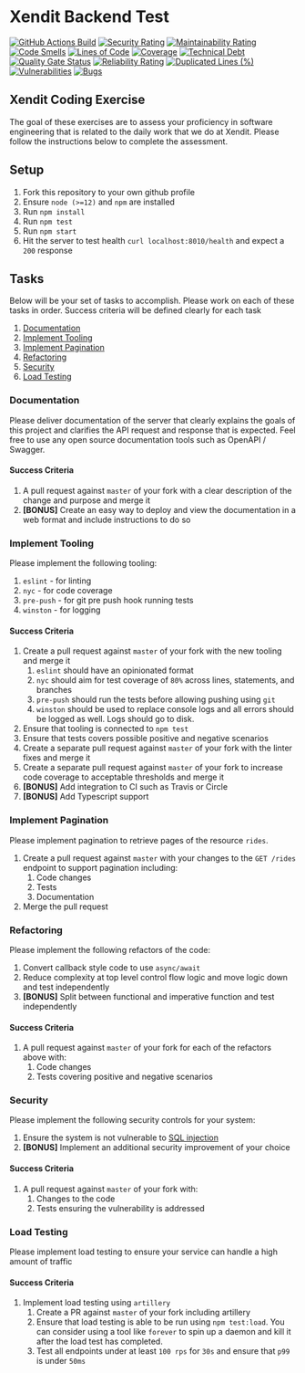 # Xendit Backend Test

[![GitHub Actions Build](https://github.com/rafiandria23/xendit-backend-test/actions/workflows/ci.yaml/badge.svg)](https://github.com/rafiandria23/xendit-backend-test/actions/workflows/ci.yaml)
[![Security Rating](https://sonarcloud.io/api/project_badges/measure?project=rafiandria23_xendit-backend-test&metric=security_rating)](https://sonarcloud.io/summary/new_code?id=rafiandria23_xendit-backend-test)
[![Maintainability Rating](https://sonarcloud.io/api/project_badges/measure?project=rafiandria23_xendit-backend-test&metric=sqale_rating)](https://sonarcloud.io/summary/new_code?id=rafiandria23_xendit-backend-test)
[![Code Smells](https://sonarcloud.io/api/project_badges/measure?project=rafiandria23_xendit-backend-test&metric=code_smells)](https://sonarcloud.io/summary/new_code?id=rafiandria23_xendit-backend-test)
[![Lines of Code](https://sonarcloud.io/api/project_badges/measure?project=rafiandria23_xendit-backend-test&metric=ncloc)](https://sonarcloud.io/summary/new_code?id=rafiandria23_xendit-backend-test)
[![Coverage](https://sonarcloud.io/api/project_badges/measure?project=rafiandria23_xendit-backend-test&metric=coverage)](https://sonarcloud.io/summary/new_code?id=rafiandria23_xendit-backend-test)
[![Technical Debt](https://sonarcloud.io/api/project_badges/measure?project=rafiandria23_xendit-backend-test&metric=sqale_index)](https://sonarcloud.io/summary/new_code?id=rafiandria23_xendit-backend-test)
[![Quality Gate Status](https://sonarcloud.io/api/project_badges/measure?project=rafiandria23_xendit-backend-test&metric=alert_status)](https://sonarcloud.io/summary/new_code?id=rafiandria23_xendit-backend-test)
[![Reliability Rating](https://sonarcloud.io/api/project_badges/measure?project=rafiandria23_xendit-backend-test&metric=reliability_rating)](https://sonarcloud.io/summary/new_code?id=rafiandria23_xendit-backend-test)
[![Duplicated Lines (%)](https://sonarcloud.io/api/project_badges/measure?project=rafiandria23_xendit-backend-test&metric=duplicated_lines_density)](https://sonarcloud.io/summary/new_code?id=rafiandria23_xendit-backend-test)
[![Vulnerabilities](https://sonarcloud.io/api/project_badges/measure?project=rafiandria23_xendit-backend-test&metric=vulnerabilities)](https://sonarcloud.io/summary/new_code?id=rafiandria23_xendit-backend-test)
[![Bugs](https://sonarcloud.io/api/project_badges/measure?project=rafiandria23_xendit-backend-test&metric=bugs)](https://sonarcloud.io/summary/new_code?id=rafiandria23_xendit-backend-test)

## Xendit Coding Exercise

The goal of these exercises are to assess your proficiency in software engineering that is related to the daily work that we do at Xendit. Please follow the instructions below to complete the assessment.

## Setup

1. Fork this repository to your own github profile
2. Ensure `node (>=12)` and `npm` are installed
3. Run `npm install`
4. Run `npm test`
5. Run `npm start`
6. Hit the server to test health `curl localhost:8010/health` and expect a `200` response

## Tasks

Below will be your set of tasks to accomplish. Please work on each of these tasks in order. Success criteria will be defined clearly for each task

1. [Documentation](#documentation)
2. [Implement Tooling](#implement-tooling)
3. [Implement Pagination](#implement-pagination)
4. [Refactoring](#refactoring)
5. [Security](#security)
6. [Load Testing](#load-testing)

### Documentation

Please deliver documentation of the server that clearly explains the goals of this project and clarifies the API request and response that is expected.
Feel free to use any open source documentation tools such as OpenAPI / Swagger.

#### Success Criteria

1. A pull request against `master` of your fork with a clear description of the change and purpose and merge it
2. **[BONUS]** Create an easy way to deploy and view the documentation in a web format and include instructions to do so

### Implement Tooling

Please implement the following tooling:

1. `eslint` - for linting
2. `nyc` - for code coverage
3. `pre-push` - for git pre push hook running tests
4. `winston` - for logging

#### Success Criteria

1. Create a pull request against `master` of your fork with the new tooling and merge it
    1. `eslint` should have an opinionated format
    2. `nyc` should aim for test coverage of `80%` across lines, statements, and branches
    3. `pre-push` should run the tests before allowing pushing using `git`
    4. `winston` should be used to replace console logs and all errors should be logged as well. Logs should go to disk.
2. Ensure that tooling is connected to `npm test`
3. Ensure that tests covers possible positive and negative scenarios
4. Create a separate pull request against `master` of your fork with the linter fixes and merge it
5. Create a separate pull request against `master` of your fork to increase code coverage to acceptable thresholds and merge it
6. **[BONUS]** Add integration to CI such as Travis or Circle
7. **[BONUS]** Add Typescript support

### Implement Pagination

Please implement pagination to retrieve pages of the resource `rides`.

1. Create a pull request against `master` with your changes to the `GET /rides` endpoint to support pagination including:
    1. Code changes
    2. Tests
    3. Documentation
2. Merge the pull request

### Refactoring

Please implement the following refactors of the code:

1. Convert callback style code to use `async/await`
2. Reduce complexity at top level control flow logic and move logic down and test independently
3. **[BONUS]** Split between functional and imperative function and test independently

#### Success Criteria

1. A pull request against `master` of your fork for each of the refactors above with:
    1. Code changes
    2. Tests covering positive and negative scenarios

### Security

Please implement the following security controls for your system:

1. Ensure the system is not vulnerable to [SQL injection](https://www.owasp.org/index.php/SQL_Injection)
2. **[BONUS]** Implement an additional security improvement of your choice

#### Success Criteria

1. A pull request against `master` of your fork with:
    1. Changes to the code
    2. Tests ensuring the vulnerability is addressed

### Load Testing

Please implement load testing to ensure your service can handle a high amount of traffic

#### Success Criteria

1. Implement load testing using `artillery`
    1. Create a PR against `master` of your fork including artillery
    2. Ensure that load testing is able to be run using `npm test:load`. You can consider using a tool like `forever` to spin up a daemon and kill it after the load test has completed.
    3. Test all endpoints under at least `100 rps` for `30s` and ensure that `p99` is under `50ms`
